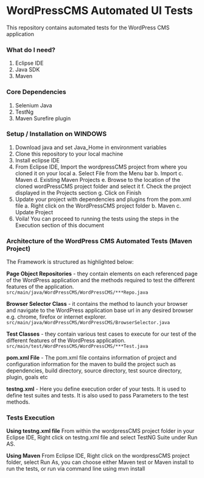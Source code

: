 # WordPressCMS Automated UI Tests
This repository contains automated tests for the WordPress CMS application

### What do I need?
1. Eclipse IDE
2. Java SDK
3. Maven

### Core Dependencies
1. Selenium Java
2. TestNg
3. Maven Surefire plugin

### Setup / Installation on WINDOWS
1. Download java and set Java_Home in environment variables
2. Clone this repository to your local machine
3. Install eclipse IDE
4. From Eclipse IDE, Import the wordpressCMS project from where you cloned it on your local
a. Select File from the Menu bar 
b. Import 
c. Maven 
d. Existing Maven Projects 
e. Browse to the location of the cloned wordPressCMS project folder and select it 
f. Check the project displayed in the Projects section 
g. Click on Finish
5. Update your project with dependencies and plugins from the pom.xml file
a. Right click on the WordPressCMS project folder 
b. Maven 
c. Update Project
6. Voila! You can proceed to running the tests using the steps in the Execution section of this document

### Architecture of the WordPress CMS Automated Tests (Maven Project)
The Framework is structured as highlighted below:

**Page Object Repositories** - they contain elements on each referenced page of the WordPress application and the methods required to test the different features of the application.
`src/main/java/WordPressCMS/WordPressCMS/***Repo.java`

**Browser Selector Class** - it contains the method to launch your browser and navigate to the WordPress application base url in any desired browser e.g. chrome, firefox or internet explorer.
`src/main/java/WordPressCMS/WordPressCMS/BrowserSelector.java`

**Test Classes** - they contain various test cases to execute for our test of the different features of the WordPress application. 
`src/main/test/WordPressCMS/WordPressCMS/***Test.java`

**pom.xml File** - The pom.xml file contains information of project and configuration information for the maven to build the project such as dependencies, build directory, source directory, test source directory, plugin, goals etc

**testng.xml** - Here you define execution order of your tests. It is used to define test suites and tests. It is also used to pass Parameters to the test methods.

### Tests Execution
**Using testng.xml file**
From within the wordpressCMS project folder in your Eclipse IDE, Right click on testng.xml file and select TestNG Suite under Run AS.

**Using Maven**
From Eclipse IDE, Right click on the wordpressCMS project folder, select Run As, you can choose either Maven test or Maven install to run the tests, or run via command line using mvn install
